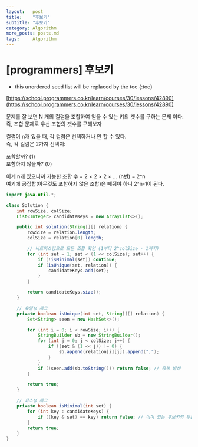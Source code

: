 ```yaml
---
layout:   post
title:    "후보키"
subtitle: "후보키"
category: Algorithm
more_posts: posts.md
tags:     Algorithm
---
```

# [programmers] 후보키

<!--more-->
<!-- Table of contents -->
* this unordered seed list will be replaced by the toc
{:toc}

[https://school.programmers.co.kr/learn/courses/30/lessons/42890](https://school.programmers.co.kr/learn/courses/30/lessons/42890)

문제를 잘 보면 N 개의 컬럼을 조합하여 얻을 수 있는 키의 갯수를 구하는 문제 이다.  
즉, 조합 문제로 우선 조합의 갯수를 구해보자  
  
컬럼이 n개 있을 때, 각 컬럼은 선택하거나 안 할 수 있다.  
즉, 각 컬럼은 2가지 선택지:  
  
포함할까? (1)  
포함하지 않을까? (0)  
  
이게 n개 있으니까 가능한 조합 수 = 2 × 2 × 2 × ... (n번) = 2^n  
여기에 공집합(아무것도 포함하지 않은 조합)은 빼줘야 하니 2^n-1이 된다.  


```java
import java.util.*;

class Solution {
    int rowSize, colSize;
    List<Integer> candidateKeys = new ArrayList<>();

    public int solution(String[][] relation) {
        rowSize = relation.length;
        colSize = relation[0].length;

        // 비트마스킹으로 모든 조합 확인 (1부터 2^colSize - 1까지)
        for (int set = 1; set < (1 << colSize); set++) {
            if (!isMinimal(set)) continue;
            if (isUnique(set, relation)) {
                candidateKeys.add(set);
            }
        }

        return candidateKeys.size();
    }

    // 유일성 체크
    private boolean isUnique(int set, String[][] relation) {
        Set<String> seen = new HashSet<>();

        for (int i = 0; i < rowSize; i++) {
            StringBuilder sb = new StringBuilder();
            for (int j = 0; j < colSize; j++) {
                if ((set & (1 << j)) != 0) {
                    sb.append(relation[i][j]).append(",");
                }
            }
            if (!seen.add(sb.toString())) return false; // 중복 발생
        }

        return true;
    }

    // 최소성 체크
    private boolean isMinimal(int set) {
        for (int key : candidateKeys) {
            if ((key & set) == key) return false; // 이미 있는 후보키의 부분집합
        }
        return true;
    }
}

```